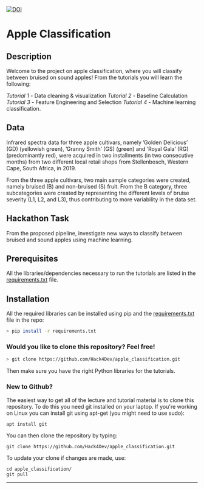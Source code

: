 [![DOI](https://zenodo.org/badge/DOI/10.5281/zenodo.7018476.svg)](https://doi.org/10.5281/zenodo.7018476)


# Apple Classification

## Description

Welcome to the project on apple classification, where you will classify between bruised on sound apples! From the tutorials you will learn the following:

*Tutorial 1* - Data cleaning & visualization
*Tutorial 2* - Baseline Calculation
*Tutorial 3* - Feature Engineering and Selection
*Tutorial 4* - Machine learning classification.

## Data

Infrared spectra data for three apple cultivars, namely ’Golden Delicious’ (GD) (yellowish green), ’Granny Smith’ (GS) (green) and ’Royal Gala’ (RG) (predominantly red), were acquired in two installments (in two consecutive months) from two different local retail shops from Stellenbosch, Western Cape, South Africa, in 2019.

From the three apple cultivars, two main sample categories were created, namely bruised (B) and non-bruised (S) fruit. From the B category,   three subcategories were created by representing the different levels of bruise severity (L1, L2, and L3), thus contributing to more variability in the data set.

## Hackathon Task

From the proposed pipeline, investigate new ways to classify between bruised and sound apples using machine learning.


## Prerequisites

All the libraries/dependencies necessary to run the tutorials are listed in the [requirements.txt](https://github.com/Hack4Dev/apple_classification/blob/main/requirements.txt) file.


## Installation

All the required libraries can be installed using pip and the [requirements.txt](https://github.com/Hack4Dev/apple_classification/blob/main/requirements.txt) file in the repo:

```bash
> pip install -r requirements.txt
```

### Would you like to clone this repository? Feel free!

```bash
> git clone https://github.com/Hack4Dev/apple_classification.git
```

Then make sure you have the right Python libraries for the tutorials. 


### New to Github?

The easiest way to get all of the lecture and tutorial material is to clone this repository. To do this you need git installed on your laptop. If you're working on Linux you can install git using apt-get (you might need to use sudo):

```
apt install git
```

You can then clone the repository by typing:

```
git clone https://github.com/Hack4Dev/apple_classification.git
```

To update your clone if changes are made, use:

```
cd apple_classification/
git pull
```

-----
